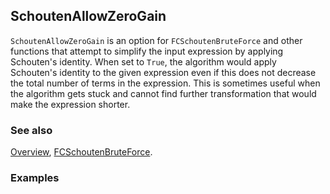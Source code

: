 ## SchoutenAllowZeroGain

`SchoutenAllowZeroGain` is an option for `FCSchoutenBruteForce` and other functions that attempt to simplify the input expression by applying Schouten's identity. When set to `True`, the algorithm would apply Schouten's identity to the given expression even if this does not decrease the total number of terms in the expression. This is sometimes useful when the algorithm gets stuck and cannot find further transformation that would make the expression shorter.

### See also

[Overview](Extra/FeynCalc.md), [FCSchoutenBruteForce](FCSchoutenBruteForce.md).

### Examples